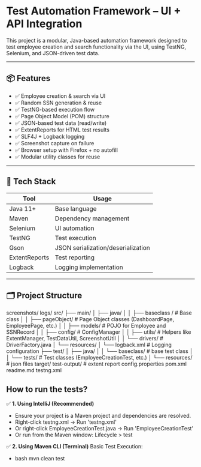 # Test Automation Framework – UI + API Integration

This project is a modular, Java-based automation framework designed to test employee creation and search functionality via the UI, using TestNG, Selenium, and JSON-driven test data.

---

## 📦 Features

- ✅ Employee creation & search via UI
- ✅ Random SSN generation & reuse
- ✅ TestNG-based execution flow
- ✅ Page Object Model (POM) structure
- ✅ JSON-based test data (read/write)
- ✅ ExtentReports for HTML test results
- ✅ SLF4J + Logback logging
- ✅ Screenshot capture on failure
- ✅ Browser setup with Firefox + no autofill
- ✅ Modular utility classes for reuse

---

## 🧪 Tech Stack

| Tool         | Usage                          |
|--------------|---------------------------------|
| Java 11+     | Base language                   |
| Maven        | Dependency management           |
| Selenium     | UI automation                   |
| TestNG       | Test execution                  |
| Gson         | JSON serialization/deserialization |
| ExtentReports| Test reporting                  |
| Logback      | Logging implementation          |

---

## 🗂️ Project Structure
screenshots/
logs/
src/
├── main/
│ ├── java/
│ │ ├── baseclass / # Base class
│ │ ├── pageObject/ # Page Object classes (DashboardPage, EmployeePage, etc.)
│ │ ├── models/ # POJO for Employee and SSNRecord
│ │ ├── config/ # ConfigManager
│ │ ├── utils/ # Helpers like ExtentManager, TestDataUtil, ScreenshotUtil
│ │ └── drivers/ # DriverFactory.java
│ └── resources/
│ └── logback.xml # Logging configuration
├── test/
│ ├── java/
│ │ └── baseclass/ # base test class
│ │ └── tests/ # Test classes (EmployeeCreationTest, etc.)
│ └── resources/ # json files
target/
test-output/ # extent report
config.properties
pom.xml
readme.md
testng.xml

## How to run the tests?
✅ **1. Using IntelliJ (Recommended)**
- Ensure your project is a Maven project and dependencies are resolved.
- Right-click testng.xml → Run 'testng.xml'
- Or right-click EmployeeCreationTest.java → Run 'EmployeeCreationTest'
- Or run from the Maven window: Lifecycle > test

✅ **2. Using Maven CLI (Terminal)**
Basic Test Execution:
- bash
mvn clean test
